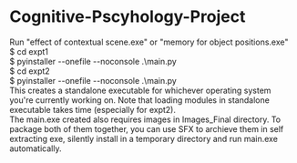# Cognitive-Pscyhology-Project
Run "effect of contextual scene.exe" or "memory for object positions.exe"
<br/>
$ cd expt1 <br/>
$ pyinstaller --onefile --noconsole .\main.py <br/>
$ cd expt2 <br/>
$ pyinstaller --onefile --noconsole .\main.py <br/>
This creates a standalone executable for whichever operating system you're currently working on. Note that loading modules in standalone executable takes time (especially for expt2). <br/>
The main.exe created also requires images in Images_Final directory. To package both of them together, you can use SFX to archieve them in self extracting exe, silently install in a temporary directory and run main.exe automatically. <br/>
